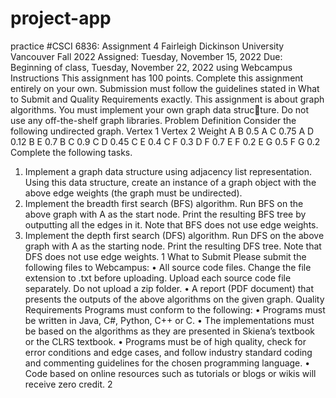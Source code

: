 # project-app
practice 
#CSCI 6836: Assignment 4
Fairleigh Dickinson University Vancouver
Fall 2022
Assigned: Tuesday, November 15, 2022
Due: Beginning of class, Tuesday, November 22, 2022 using Webcampus
Instructions
This assignment has 100 points. Complete this assignment entirely on your own. Submission must follow
the guidelines stated in What to Submit and Quality Requirements exactly.
This assignment is about graph algorithms. You must implement your own graph data structure. Do not use any off-the-shelf graph libraries.
Problem Definition
Consider the following undirected graph.
Vertex 1 Vertex 2 Weight
A B 0.5
A C 0.75
A D 0.12
B E 0.7
B C 0.9
C D 0.45
C E 0.4
C F 0.3
D F 0.7
E F 0.2
E G 0.5
F G 0.2
Complete the following tasks.
1. Implement a graph data structure using adjacency list representation. Using this data structure, create
an instance of a graph object with the above edge weights (the graph must be undirected).
2. Implement the breadth first search (BFS) algorithm. Run BFS on the above graph with A as the start
node. Print the resulting BFS tree by outputting all the edges in it. Note that BFS does not use edge
weights.
3. Implement the depth first search (DFS) algorithm. Run DFS on the above graph with A as the starting
node. Print the resulting DFS tree. Note that DFS does not use edge weights.
1
What to Submit
Please submit the following files to Webcampus:
• All source code files. Change the file extension to .txt before uploading. Upload each source
code file separately. Do not upload a zip folder.
• A report (PDF document) that presents the outputs of the above algorithms on the given graph.
Quality Requirements
Programs must conform to the following:
• Programs must be written in Java, C#, Python, C++ or C.
• The implementations must be based on the algorithms as they are presented in Skiena’s textbook or
the CLRS textbook.
• Programs must be of high quality, check for error conditions and edge cases, and follow industry
standard coding and commenting guidelines for the chosen programming language.
• Code based on online resources such as tutorials or blogs or wikis will receive zero credit.
2
